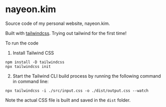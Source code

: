 nayeon.kim
=========

Source code of my personal website, nayeon.kim.

Built with <a href="https://tailwindcss.com/">tailwindcss</a>. Trying out tailwind for the first time!

To run the code 
1. Install Tailwind CSS

```
npm install -D tailwindcss
npx tailwindcss init
```

2. Start the Tailwind CLI build process by running the following command in command line:

```
npx tailwindcss -i ./src/input.css -o ./dist/output.css --watch
```

Note the actual CSS file is built and saved in the `dist` folder.